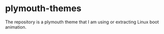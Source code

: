 # plymouth-themes
The repository is a plymouth theme that I am using or extracting Linux boot animation.
